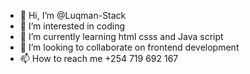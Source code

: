 - 👋 Hi, I’m @Luqman-Stack
- 👀 I’m interested in coding
- 🌱 I’m currently learning html csss and Java script
- 💞️ I’m looking to collaborate on frontend development
- 📫 How to reach me +254 719 692 167

<!---
Luqman-Stack/Luqman-Stack is a ✨ special ✨ repository because its `README.md` (this file) appears on your GitHub profile.
You can click the Preview link to take a look at your changes.
--->
